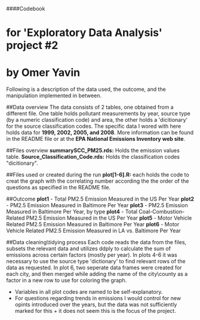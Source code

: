 ####Codebook
# for 'Exploratory Data Analysis' project #2
# by Omer Yavin
Following is a description of the data used, the outcome, and the manipulation implemented in between.

##Data overview
The data consists of 2 tables, one obtained from a different file.
One table holds pollutant measurements by year, source type (by a numeric classification code) and area, the other holds a 'dicitionary' for the source classification codes.
The specific data I wored with here holds data for **1999, 2002, 2005, and 2008**.
More information can be found in the README file or at the **EPA National Emissions Inventory web site**.

##Files overview
**summarySCC_PM25.rds:** Holds the emission values table.
**Source_Classification_Code.rds:** Holds the classification codes "dicitionary".

##Files used or created during the run
**plot[1-6].R:** each holds the code to creat the graph with the correlating number according the the order of the questions as specified in the README file.

##Outcome
**plot1** - Total PM2.5 Emission Measured in the US Per Year
**plot2** - PM2.5 Emission Measured in Baltimore Per Year
**plot3** - PM2.5 Emission Measured in Baltimore Per Year, by type
**plot4** - Total Coal-Combustion-Related PM2.5 Emission Measured in the US Per Year
**plot5** - Motor Vehicle Related PM2.5 Emission Measured in Baltimore Per Year
**plot6** - Motor Vehicle Related PM2.5 Emission Measured in LA vs. Baltimore Per Year

##Data cleaning\tidying process
Each code reads the data from the files, subsets the relevant data and utilizes ddply to calculate the sum of emissions across certain factors (mostly per year).
In plots 4-6 it was necessary to use the source type 'dictionary' to find relevant rows of the data as requested.
In plot 6, two seperate data frames were created for each city, and then merged while adding the name of the city\county as a factor in a new row to use for coloring the graph.

* Variables in all plot codes are named to be self-explanatory.
* For questions regarding trends in emissions I would control for new opints introduced over the years, but the data was not sufficiently marked for this + it does not seem this is the focus of the project.